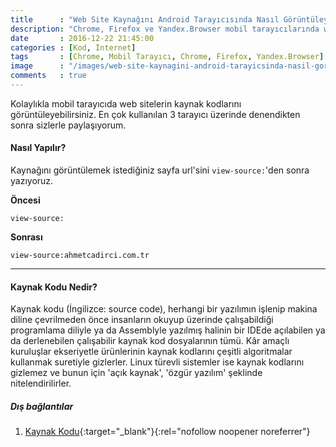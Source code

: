 ```yaml
---
title      : "Web Site Kaynağını Android Tarayıcısında Nasıl Görüntüleyebilirim?"
description: "Chrome, Firefox ve Yandex.Browser mobil tarayıcılarında web sitelerin kaynak kodlarını görüntüleme..."
date       : 2016-12-22 21:45:00
categories : [Kod, İnternet]
tags       : [Chrome, Mobil Tarayıcı, Chrome, Firefox, Yandex.Browser]
image      : "/images/web-site-kaynagini-android-tarayicsinda-nasil-goruntuleyebilirim.png"
comments   : true
---
```


Kolaylıkla mobil tarayıcıda web sitelerin kaynak kodlarını görüntüleyebilirsiniz. En çok kullanılan 3 tarayıcı üzerinde denendikten sonra sizlerle paylaşıyorum. 

#### Nasıl Yapılır?

Kaynağını görüntülemek istediğiniz sayfa url'sini `view-source:`'den sonra yazıyoruz.

**Öncesi**

```
view-source:
```

**Sonrası**

```
view-source:ahmetcadirci.com.tr
```

* * * 

#### Kaynak Kodu Nedir?

Kaynak kodu (İngilizce: source code), herhangi bir yazılımın işlenip makina diline çevrilmeden önce insanların okuyup üzerinde çalışabildiği programlama diliyle ya da Assemblyle yazılmış halinin bir IDEde açılabilen ya da derlenebilen çalışabilir kaynak kod dosyalarının tümü. Kâr amaçlı kuruluşlar ekseriyetle ürünlerinin kaynak kodlarını çeşitli algoritmalar kullanmak suretiyle gizlerler. Linux türevli sistemler ise kaynak kodlarını gizlemez ve bunun için 'açık kaynak', 'özgür yazılım' şeklinde nitelendirilirler.

##### Dış bağlantılar

1. [Kaynak Kodu](https://tr.wikipedia.org/wiki/Kaynak_kodu){:target="_blank"}{:rel="nofollow noopener noreferrer"}